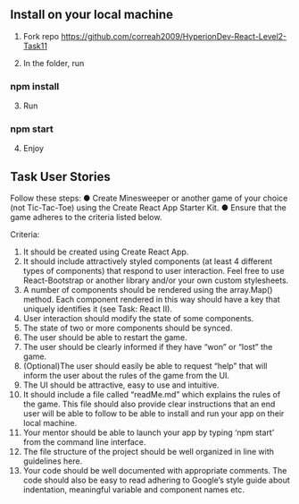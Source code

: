 ## Install on your local machine
1. Fork repo https://github.com/correah2009/HyperionDev-React-Level2-Task11

2. In the folder, run 
### npm install

3. Run 
### npm start

4. Enjoy


## Task User Stories


Follow these steps:
● Create Minesweeper or another game of your choice (not Tic-Tac-Toe) using the Create React App Starter Kit.
● Ensure that the game adheres to the criteria listed below.

Criteria: 

1. It should be created using Create React App.
2. It should include attractively styled components (at least 4 different types of
components) that respond to user interaction. Feel free to use
React-Bootstrap or another library and/or your own custom stylesheets.
3. A number of components should be rendered using the array.Map() method. Each component rendered in this way should have a key that uniquely identifies it (see Task: React II).
4. User interaction should modify the state of some components.
5. The state of two or more components should be synced.
6. The user should be able to restart the game.
7. The user should be clearly informed if they have “won” or “lost” the game.
8. (Optional)The user should easily be able to request “help” that will inform the user
about the rules of the game from the UI.
9. The UI should be attractive, easy to use and intuitive.
10. It should include a file called “readMe.md” which explains the rules of the
game. This file should also provide clear instructions that an end user will be
able to follow to be able to install and run your app on their local machine.
11. Your mentor should be able to launch your app by typing ‘npm start’ from
the command line interface.
12. The file structure of the project should be well organized in line with
guidelines ​here​.
13. Your code should be well documented with appropriate comments. The
code should also be easy to read adhering to ​Google’s style guide about indentation, meaningful variable and component names etc.
